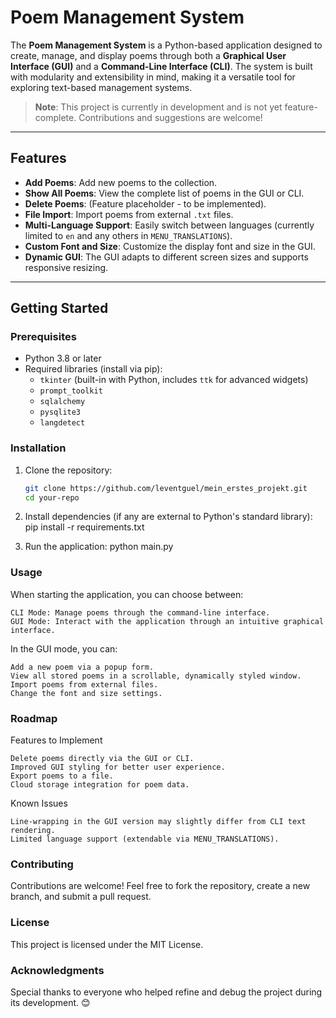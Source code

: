 # Poem Management System

The **Poem Management System** is a Python-based application designed to create, manage, and display poems through both a **Graphical User Interface (GUI)** and a **Command-Line Interface (CLI)**. The system is built with modularity and extensibility in mind, making it a versatile tool for exploring text-based management systems.

> **Note**: This project is currently in development and is not yet feature-complete. Contributions and suggestions are welcome!

---

## Features

- **Add Poems**: Add new poems to the collection.
- **Show All Poems**: View the complete list of poems in the GUI or CLI.
- **Delete Poems**: (Feature placeholder - to be implemented).
- **File Import**: Import poems from external `.txt` files.
- **Multi-Language Support**: Easily switch between languages (currently limited to `en` and any others in `MENU_TRANSLATIONS`).
- **Custom Font and Size**: Customize the display font and size in the GUI.
- **Dynamic GUI**: The GUI adapts to different screen sizes and supports responsive resizing.

---

## Getting Started

### Prerequisites

- Python 3.8 or later
- Required libraries (install via pip):
  - `tkinter` (built-in with Python, includes `ttk` for advanced widgets)
  - `prompt_toolkit`
  - `sqlalchemy`
  - `pysqlite3`
  - `langdetect`

### Installation

1. Clone the repository:
   ```bash
   git clone https://github.com/leventguel/mein_erstes_projekt.git
   cd your-repo

2. Install dependencies (if any are external to Python's standard library):
   pip install -r requirements.txt

3. Run the application:
   python main.py

### Usage

When starting the application, you can choose between:

    CLI Mode: Manage poems through the command-line interface.
    GUI Mode: Interact with the application through an intuitive graphical interface.

In the GUI mode, you can:

    Add a new poem via a popup form.
    View all stored poems in a scrollable, dynamically styled window.
    Import poems from external files.
    Change the font and size settings.

### Roadmap
Features to Implement

    Delete poems directly via the GUI or CLI.
    Improved GUI styling for better user experience.
    Export poems to a file.
    Cloud storage integration for poem data.

Known Issues

    Line-wrapping in the GUI version may slightly differ from CLI text rendering.
    Limited language support (extendable via MENU_TRANSLATIONS).

### Contributing

Contributions are welcome! Feel free to fork the repository, create a new branch, and submit a pull request.

### License

This project is licensed under the MIT License.

### Acknowledgments

Special thanks to everyone who helped refine and debug the project during its development. 😊